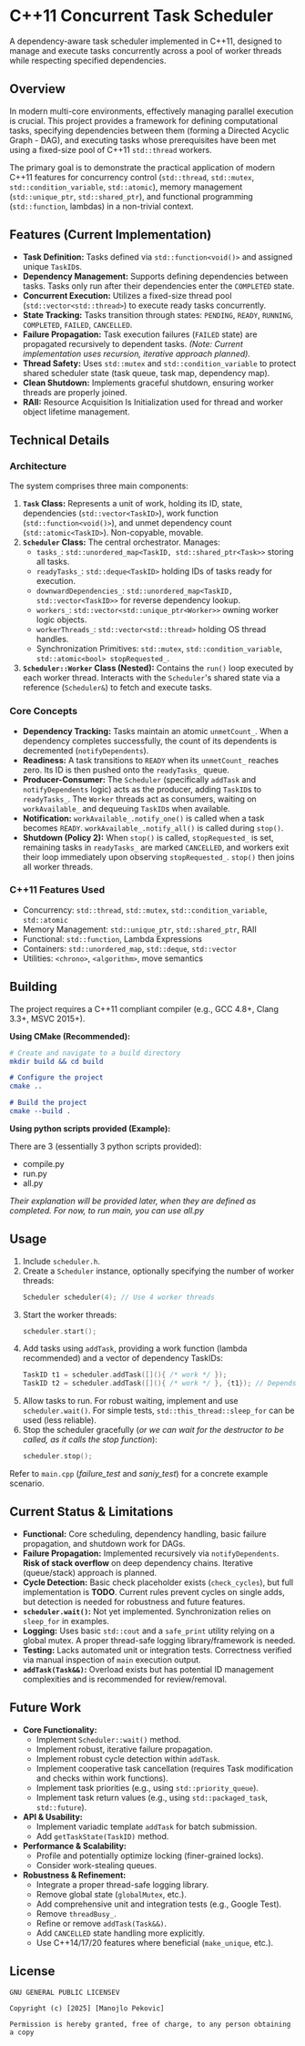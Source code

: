 # C++11 Concurrent Task Scheduler

A dependency-aware task scheduler implemented in C++11, designed to manage and execute tasks concurrently across a pool of worker threads while respecting specified dependencies.

## Overview

In modern multi-core environments, effectively managing parallel execution is crucial. This project provides a framework for defining computational tasks, specifying dependencies between them (forming a Directed Acyclic Graph - DAG), and executing tasks whose prerequisites have been met using a fixed-size pool of C++11 `std::thread` workers.

The primary goal is to demonstrate the practical application of modern C++11 features for concurrency control (`std::thread`, `std::mutex`, `std::condition_variable`, `std::atomic`), memory management (`std::unique_ptr`, `std::shared_ptr`), and functional programming (`std::function`, lambdas) in a non-trivial context.

## Features (Current Implementation)

*   **Task Definition:** Tasks defined via `std::function<void()>` and assigned unique `TaskID`s.
*   **Dependency Management:** Supports defining dependencies between tasks. Tasks only run after their dependencies enter the `COMPLETED` state.
*   **Concurrent Execution:** Utilizes a fixed-size thread pool (`std::vector<std::thread>`) to execute ready tasks concurrently.
*   **State Tracking:** Tasks transition through states: `PENDING`, `READY`, `RUNNING`, `COMPLETED`, `FAILED`, `CANCELLED`.
*   **Failure Propagation:** Task execution failures (`FAILED` state) are propagated recursively to dependent tasks. *(Note: Current implementation uses recursion, iterative approach planned).*
*   **Thread Safety:** Uses `std::mutex` and `std::condition_variable` to protect shared scheduler state (task queue, task map, dependency map).
*   **Clean Shutdown:** Implements graceful shutdown, ensuring worker threads are properly joined.
*   **RAII:** Resource Acquisition Is Initialization used for thread and worker object lifetime management.

## Technical Details

### Architecture

The system comprises three main components:

1.  **`Task` Class:** Represents a unit of work, holding its ID, state, dependencies (`std::vector<TaskID>`), work function (`std::function<void()>`), and unmet dependency count (`std::atomic<TaskID>`). Non-copyable, movable.
2.  **`Scheduler` Class:** The central orchestrator. Manages:
    *   `tasks_`: `std::unordered_map<TaskID, std::shared_ptr<Task>>` storing all tasks.
    *   `readyTasks_`: `std::deque<TaskID>` holding IDs of tasks ready for execution.
    *   `downwardDependencies_`: `std::unordered_map<TaskID, std::vector<TaskID>>` for reverse dependency lookup.
    *   `workers_`: `std::vector<std::unique_ptr<Worker>>` owning worker logic objects.
    *   `workerThreads_`: `std::vector<std::thread>` holding OS thread handles.
    *   Synchronization Primitives: `std::mutex`, `std::condition_variable`, `std::atomic<bool> stopRequested_`.
3.  **`Scheduler::Worker` Class (Nested):** Contains the `run()` loop executed by each worker thread. Interacts with the `Scheduler`'s shared state via a reference (`Scheduler&`) to fetch and execute tasks.

### Core Concepts

*   **Dependency Tracking:** Tasks maintain an atomic `unmetCount_`. When a dependency completes successfully, the count of its dependents is decremented (`notifyDependents`).
*   **Readiness:** A task transitions to `READY` when its `unmetCount_` reaches zero. Its ID is then pushed onto the `readyTasks_` queue.
*   **Producer-Consumer:** The `Scheduler` (specifically `addTask` and `notifyDependents` logic) acts as the producer, adding `TaskID`s to `readyTasks_`. The `Worker` threads act as consumers, waiting on `workAvailable_` and dequeuing `TaskID`s when available.
*   **Notification:** `workAvailable_.notify_one()` is called when a task becomes `READY`. `workAvailable_.notify_all()` is called during `stop()`.
*   **Shutdown (Policy 2):** When `stop()` is called, `stopRequested_` is set, remaining tasks in `readyTasks_` are marked `CANCELLED`, and workers exit their loop immediately upon observing `stopRequested_`. `stop()` then joins all worker threads.

### C++11 Features Used

*   Concurrency: `std::thread`, `std::mutex`, `std::condition_variable`, `std::atomic`
*   Memory Management: `std::unique_ptr`, `std::shared_ptr`, RAII
*   Functional: `std::function`, Lambda Expressions
*   Containers: `std::unordered_map`, `std::deque`, `std::vector`
*   Utilities: `<chrono>`, `<algorithm>`, move semantics

## Building

The project requires a C++11 compliant compiler (e.g., GCC 4.8+, Clang 3.3+, MSVC 2015+).

**Using CMake (Recommended):**

```cmake
# Create and navigate to a build directory
mkdir build && cd build

# Configure the project
cmake ..

# Build the project
cmake --build .
```

**Using python scripts provided (Example):**

There are 3 (essentially 3 python scripts provided):
- compile.py
- run.py
- all.py

*Their explanation will be provided later, when they are defined as completed. For now, to run main, you can use all.py*

## Usage

1.  Include `scheduler.h`.
2.  Create a `Scheduler` instance, optionally specifying the number of worker threads:
    ```c++
    Scheduler scheduler(4); // Use 4 worker threads
    ```
3.  Start the worker threads:
    ```c++
    scheduler.start();
    ```
4.  Add tasks using `addTask`, providing a work function (lambda recommended) and a vector of dependency TaskIDs:
    ```c++
    TaskID t1 = scheduler.addTask([](){ /* work */ });
    TaskID t2 = scheduler.addTask([](){ /* work */ }, {t1}); // Depends on t1
    ```
5.  Allow tasks to run. For robust waiting, implement and use `scheduler.wait()`. For simple tests, `std::this_thread::sleep_for` can be used (less reliable).
6.  Stop the scheduler gracefully (_or we can wait for the destructor to be called, as it calls the stop function_):
    ```c++
    scheduler.stop();
    ```

Refer to `main.cpp` (*failure_test* and *saniy_test*) for a concrete example scenario.

## Current Status & Limitations

*   **Functional:** Core scheduling, dependency handling, basic failure propagation, and shutdown work for DAGs.
*   **Failure Propagation:** Implemented recursively via `notifyDependents`. **Risk of stack overflow** on deep dependency chains. Iterative (queue/stack) approach is planned.
*   **Cycle Detection:** Basic check placeholder exists (`check_cycles`), but full implementation is **TODO**. Current rules prevent cycles on single adds, but detection is needed for robustness and future features.
*   **`scheduler.wait()`:** Not yet implemented. Synchronization relies on `sleep_for` in examples.
*   **Logging:** Uses basic `std::cout` and a `safe_print` utility relying on a global mutex. A proper thread-safe logging library/framework is needed.
*   **Testing:** Lacks automated unit or integration tests. Correctness verified via manual inspection of `main` execution output.
*   **`addTask(Task&&)`:** Overload exists but has potential ID management complexities and is recommended for review/removal.

## Future Work

*   **Core Functionality:**
    *   Implement `Scheduler::wait()` method.
    *   Implement robust, iterative failure propagation.
    *   Implement robust cycle detection within `addTask`.
    *   Implement cooperative task cancellation (requires Task modification and checks within work functions).
    *   Implement task priorities (e.g., using `std::priority_queue`).
    *   Implement task return values (e.g., using `std::packaged_task`, `std::future`).
*   **API & Usability:**
    *   Implement variadic template `addTask` for batch submission.
    *   Add `getTaskState(TaskID)` method.
*   **Performance & Scalability:**
    *   Profile and potentially optimize locking (finer-grained locks).
    *   Consider work-stealing queues.
*   **Robustness & Refinement:**
    *   Integrate a proper thread-safe logging library.
    *   Remove global state (`globalMutex`, etc.).
    *   Add comprehensive unit and integration tests (e.g., Google Test).
    *   Remove `threadBusy_`.
    *   Refine or remove `addTask(Task&&)`.
    *   Add `CANCELLED` state handling more explicitly.
    *   Use C++14/17/20 features where beneficial (`make_unique`, etc.).

## License

```
GNU GENERAL PUBLIC LICENSEV

Copyright (c) [2025] [Manojlo Pekovic]

Permission is hereby granted, free of charge, to any person obtaining a copy
```
